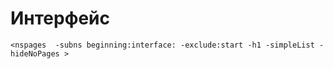 # Интерфейс


`<nspages  -subns beginning:interface: -exclude:start -h1 -simpleList -hideNoPages >`


